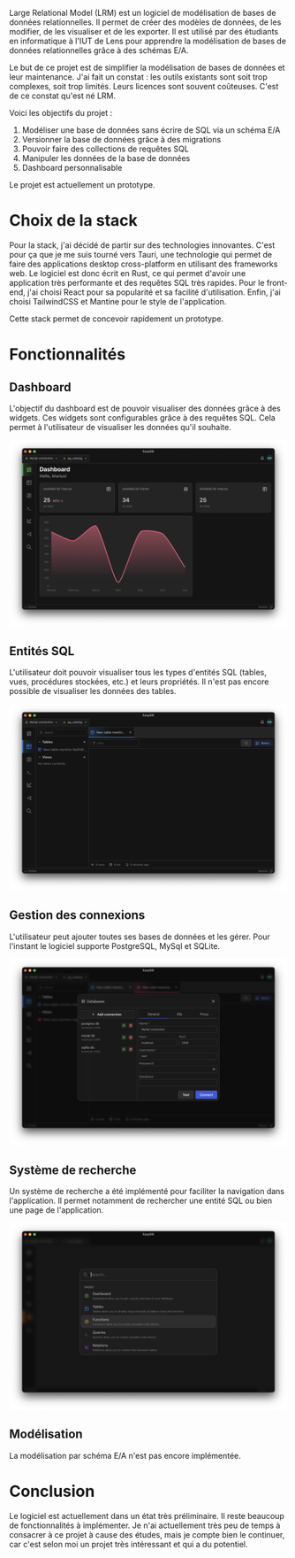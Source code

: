 Large Relational Model (LRM) est un logiciel de modélisation de bases de données relationnelles.
Il permet de créer des modèles de données, de les modifier, de les visualiser et de les exporter.
Il est utilisé par des étudiants en informatique à l'IUT de Lens pour apprendre la modélisation de bases de données relationnelles grâce à des schémas E/A.

Le but de ce projet est de simplifier la modélisation de bases de données et leur maintenance.
J'ai fait un constat : les outils existants sont soit trop complexes, soit trop limités. Leurs licences sont souvent coûteuses.
C'est de ce constat qu'est né LRM.

Voici les objectifs du projet :
1. Modéliser une base de données sans écrire de SQL via un schéma E/A
2. Versionner la base de données grâce à des migrations
3. Pouvoir faire des collections de requêtes SQL
4. Manipuler les données de la base de données
5. Dashboard personnalisable

Le projet est actuellement un prototype.

# Choix de la stack

Pour la stack, j'ai décidé de partir sur des technologies innovantes.
C'est pour ça que je me suis tourné vers Tauri, une technologie qui permet de faire des applications desktop cross-platform en utilisant des frameworks web.
Le logiciel est donc écrit en Rust, ce qui permet d'avoir une application très performante et des requêtes SQL très rapides.
Pour le front-end, j'ai choisi React pour sa popularité et sa facilité d'utilisation. Enfin, j'ai choisi TailwindCSS et Mantine pour le style de l'application.

Cette stack permet de concevoir rapidement un prototype.

# Fonctionnalités

## Dashboard

L'objectif du dashboard est de pouvoir visualiser des données grâce à des widgets.
Ces widgets sont configurables grâce à des requêtes SQL. Cela permet à l'utilisateur de visualiser les données qu'il souhaite.

![Dashboard](dashboard.png)

## Entités SQL

L'utilisateur doit pouvoir visualiser tous les types d'entités SQL (tables, vues, procédures stockées, etc.) et leurs propriétés.
Il n'est pas encore possible de visualiser les données des tables.

![Tables](tables.png)

## Gestion des connexions

L'utilisateur peut ajouter toutes ses bases de données et les gérer. Pour l'instant le logiciel supporte PostgreSQL, MySql et SQLite.

![Connexions](connections.png)

## Système de recherche

Un système de recherche a été implémenté pour faciliter la navigation dans l'application.
Il permet notamment de rechercher une entité SQL ou bien une page de l'application.

![Recherche](search.png)

## Modélisation

La modélisation par schéma E/A n'est pas encore implémentée. 

# Conclusion

Le logiciel est actuellement dans un état très préliminaire. Il reste beaucoup de fonctionnalités à implémenter.
Je n'ai actuellement très peu de temps à consacrer à ce projet à cause des études,
mais je compte bien le continuer, car c'est selon moi un projet très intéressant et qui a du potentiel.
